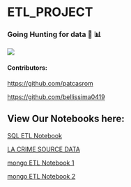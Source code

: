 # ETL_PROJECT

### Going Hunting for data 🏹  📊

<div>
  <img src="./images/hunterBoy.GIF">
<div>

#### Contributors:
https://github.com/patcasrom

https://github.com/bellissima0419


<!-- ETL PROJECT -->


## View Our Notebooks here:

<!-- https://github.com/bellissima0419/ETL_PROJECT/blob/master/MR_testFiles/census_yelp_combined.ipynb -->




[SQL ETL Notebook](https://nbviewer.jupyter.org/github/bellissima0419/ETL_PROJECT/blob/master/PC_testFiles/pc_starter.ipynb)

[LA CRIME SOURCE DATA](https://catalog.data.gov/dataset/crime-data-from-2010-to-present)




[mongo ETL Notebook 1](https://nbviewer.jupyter.org/github/bellissima0419/ETL_PROJECT/blob/master/MR_testFiles/census_yelp_combined.ipynb)

[mongo ETL Notebook 2](https://nbviewer.jupyter.org/github/bellissima0419/ETL_PROJECT/blob/master/MR_testFiles/LA_yelp.ipynb)




<!-- <div>
  <img src="./images/hunterGirl.GIF">
<div> -->